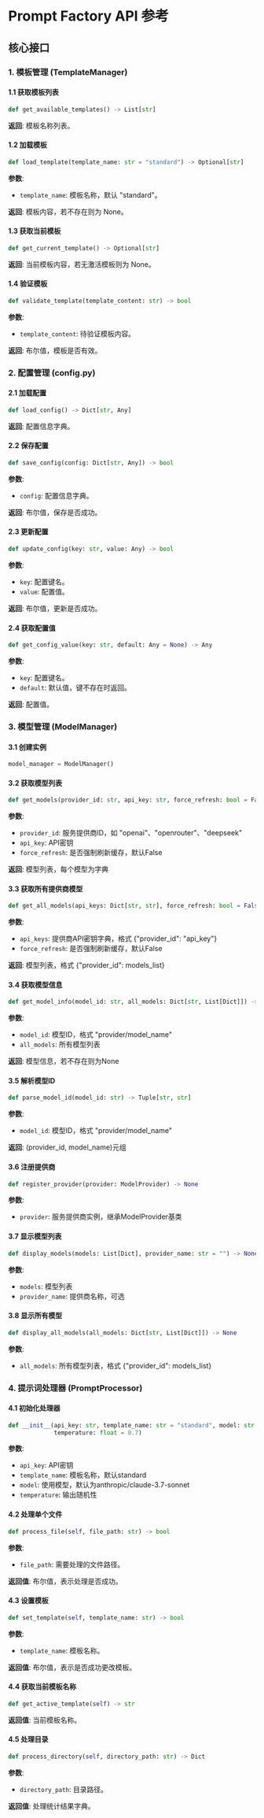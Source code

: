# Prompt Factory API 参考

## 核心接口

### 1. 模板管理 (TemplateManager)

#### 1.1 获取模板列表

```python
def get_available_templates() -> List[str]
```

**返回**: 模板名称列表。

#### 1.2 加载模板

```python
def load_template(template_name: str = "standard") -> Optional[str]
```

**参数**:
- `template_name`: 模板名称，默认 "standard"。

**返回**: 模板内容，若不存在则为 None。

#### 1.3 获取当前模板

```python
def get_current_template() -> Optional[str]
```

**返回**: 当前模板内容，若无激活模板则为 None。

#### 1.4 验证模板

```python
def validate_template(template_content: str) -> bool
```

**参数**:
- `template_content`: 待验证模板内容。

**返回**: 布尔值，模板是否有效。

### 2. 配置管理 (config.py)

#### 2.1 加载配置

```python
def load_config() -> Dict[str, Any]
```

**返回**: 配置信息字典。

#### 2.2 保存配置

```python
def save_config(config: Dict[str, Any]) -> bool
```

**参数**:
- `config`: 配置信息字典。

**返回**: 布尔值，保存是否成功。

#### 2.3 更新配置

```python
def update_config(key: str, value: Any) -> bool
```

**参数**:
- `key`: 配置键名。
- `value`: 配置值。

**返回**: 布尔值，更新是否成功。

#### 2.4 获取配置值

```python
def get_config_value(key: str, default: Any = None) -> Any
```

**参数**:
- `key`: 配置键名。
- `default`: 默认值，键不存在时返回。

**返回**: 配置值。

### 3. 模型管理 (ModelManager)

#### 3.1 创建实例

```python
model_manager = ModelManager()
```

#### 3.2 获取模型列表

```python
def get_models(provider_id: str, api_key: str, force_refresh: bool = False) -> List[Dict]
```

**参数**:
- `provider_id`: 服务提供商ID，如 "openai"、"openrouter"、"deepseek"
- `api_key`: API密钥
- `force_refresh`: 是否强制刷新缓存，默认False

**返回**: 模型列表，每个模型为字典

#### 3.3 获取所有提供商模型

```python
def get_all_models(api_keys: Dict[str, str], force_refresh: bool = False) -> Dict[str, List[Dict]]
```

**参数**:
- `api_keys`: 提供商API密钥字典，格式 {"provider_id": "api_key"}
- `force_refresh`: 是否强制刷新缓存，默认False

**返回**: 模型列表，格式 {"provider_id": models_list}

#### 3.4 获取模型信息

```python
def get_model_info(model_id: str, all_models: Dict[str, List[Dict]]) -> Optional[Dict]
```

**参数**:
- `model_id`: 模型ID，格式 "provider/model_name"
- `all_models`: 所有模型列表

**返回**: 模型信息，若不存在则为None

#### 3.5 解析模型ID

```python
def parse_model_id(model_id: str) -> Tuple[str, str]
```

**参数**:
- `model_id`: 模型ID，格式 "provider/model_name"

**返回**: (provider_id, model_name)元组

#### 3.6 注册提供商

```python
def register_provider(provider: ModelProvider) -> None
```

**参数**:
- `provider`: 服务提供商实例，继承ModelProvider基类

#### 3.7 显示模型列表

```python
def display_models(models: List[Dict], provider_name: str = "") -> None
```

**参数**:
- `models`: 模型列表
- `provider_name`: 提供商名称，可选

#### 3.8 显示所有模型

```python
def display_all_models(all_models: Dict[str, List[Dict]]) -> None
```

**参数**:
- `all_models`: 所有模型列表，格式 {"provider_id": models_list}

### 4. 提示词处理器 (PromptProcessor)

#### 4.1 初始化处理器

```python
def __init__(api_key: str, template_name: str = "standard", model: str = "anthropic/claude-3.7-sonnet", 
             temperature: float = 0.7)
```

**参数**:
- `api_key`: API密钥
- `template_name`: 模板名称，默认standard
- `model`: 使用模型，默认为anthropic/claude-3.7-sonnet
- `temperature`: 输出随机性

#### 4.2 处理单个文件

```python
def process_file(self, file_path: str) -> bool
```

**参数**:
- `file_path`: 需要处理的文件路径。

**返回值**: 布尔值，表示处理是否成功。

#### 4.3 设置模板

```python
def set_template(self, template_name: str) -> bool
```

**参数**:
- `template_name`: 模板名称。

**返回值**: 布尔值，表示是否成功更改模板。

#### 4.4 获取当前模板名称

```python
def get_active_template(self) -> str
```

**返回值**: 当前模板名称。

#### 4.5 处理目录

```python
def process_directory(self, directory_path: str) -> Dict
```

**参数**:
- `directory_path`: 目录路径。

**返回值**: 处理统计结果字典。